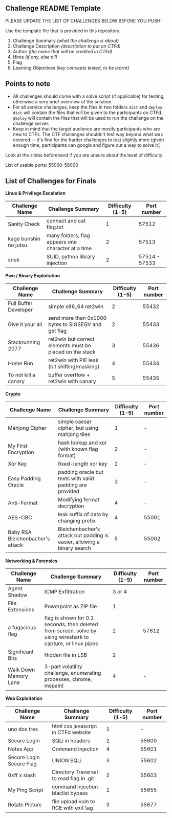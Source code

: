 ## Challenge README Template

PLEASE UPDATE THE LIST OF CHALLENGES BELOW BEFORE YOU PUSH!

Use the template file that is provided in this repository.

1. Challenge Summary _(what the challenge is about)_
2. Challenge Description _(description to put on CTFd)_
3. Author _(the name that will be credited in CTFd)_
4. Hints _(if any, else nil)_
5. Flag
6. Learning Objectives _(key concepts tested, to be learnt)_

## Points to note

- All challenges should come with a solve script (if applicable) for testing, otherwise a very brief overview of the solution.
- For all service challenges, keep the files in two folders `dist` and `deploy`. `dist` will contain the files that will be given to the participants on CTFd. `deploy` will contain the files that will be used to run the challenge on the challenge server.
- Keep in mind that the target audience are mostly participants who are new to CTFs. The CTF challenges shouldn't test way beyond what was covered -- it's fine for the harder challenges to test slightly more (given enough time, participants can google and figure out a way to solve it.)

Look at the slides beforehand if you are unsure about the level of difficulty

List of usable ports: 55000-58000

## List of Challenges for Finals

**Linux & Privilege Escalation**

| Challenge Name | Challenge Summary | Difficulty (1-5) | Port number |
| --- | --- | --- | --- |
| Sanity Check | connect and cat flag.txt | 1 | 57512 |
| kage bunshin no jutsu | many folders, flag appears one character at a time | 2 | 57513 |
| snek | SUID, python library injection | 2 | 57514 - 57533 |


**Pwn / Binary Exploitation**

| Challenge Name | Challenge Summary | Difficulty (1-5) | Port number |
| --- | --- | --- | --- |
| Full Buffer Developer | simple x86\_64 ret2win | 2 | 55432 |
| Give it your all | send more than 0x1000 bytes to SIGSEGV and get flag | 2 | 55433 |
| Stackrunning 2077 | ret2win but correct elements must be placed on the stack | 3 | 55436 |
| Home Run | ret2win with PIE leak (bit shifting/masking) | 4 | 55434 |
| To not kill a canary | buffer overflow + ret2win with canary | 5 | 55435 |

**Crypto**

| Challenge Name | Challenge Summary | Difficulty (1-5) | Port number |
| --- | --- | --- | --- |
| Mahjong Cipher | simple caesar cipher, but using mahjong tiles  | 1 | - |
| My First Encryption | hash lookup and xor (with known flag format) | 2 | - |
| Xor Key | fixed-length xor key | 2 | - |
| Easy Padding Oracle | padding oracle but texts with valid padding are provided | 3 | - |
| Anti-Fermat | Modifying fermat decryption | 4 | - |
| AES-CBC | leak suffix of data by changing prefix | 4 | 55001 |
| Baby RSA Bleichenbacher's attack | Bleichenbacher's attack but padding is easier, allowing a binary search | 5 | 55002 |

**Networking & Forensics**

| Challenge Name | Challenge Summary | Difficulty (1-5) | Port number |
| --- | --- | --- | --- |
| Agent Shadow | ICMP Exfiltration | 3 or 4 | |
| File Extensions | Powerpoint as ZIP file | 1 | |
| a fugacious flag | flag is shown for 0.1 seconds, then deleted from screen. solve by using wireshark to capture, or linux pipes | 2 | 57812 |
| Significant Bits | Hidden file in LSB | 2 | |
| Walk Down Memory Lane | 3-part volatility challenge, enumerating processes, chrome, mspaint | 4 | - |

**Web Exploitation**

| Challenge Name | Challenge Summary | Difficulty (1-5) | Port number |
| --- | --- | --- | --- |
| uno dos tres | html css javascript in CTFd website | 1 | - |
| Secure Login | SQLi in headers | 2 | 55600 |
| Notes App | Command injection | 4 | 55601 |
| Secure Login Secure Flag | UNION SQLi | 3 | 55602 |
| 0xff x slash | Directory Traversal to read flag in .git | 2 | 55603 |
| My Ping Script | command injection blaclist bypass | 1 | 55655 |
| Rotate Picture | file upload vuln to RCE with exif tag | 3 | 55677 |

